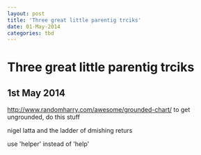 ```yaml
---
layout: post
title: 'Three great little parentig trciks'
date: 01-May-2014
categories: tbd
---
```


# Three great little parentig trciks

## 1st May 2014

http://www.randomharry.com/awesome/grounded-chart/ to get ungrounded,   do this stuff

nigel latta and the ladder of dmishing returs

use 'helper' instead of 'help'

 
